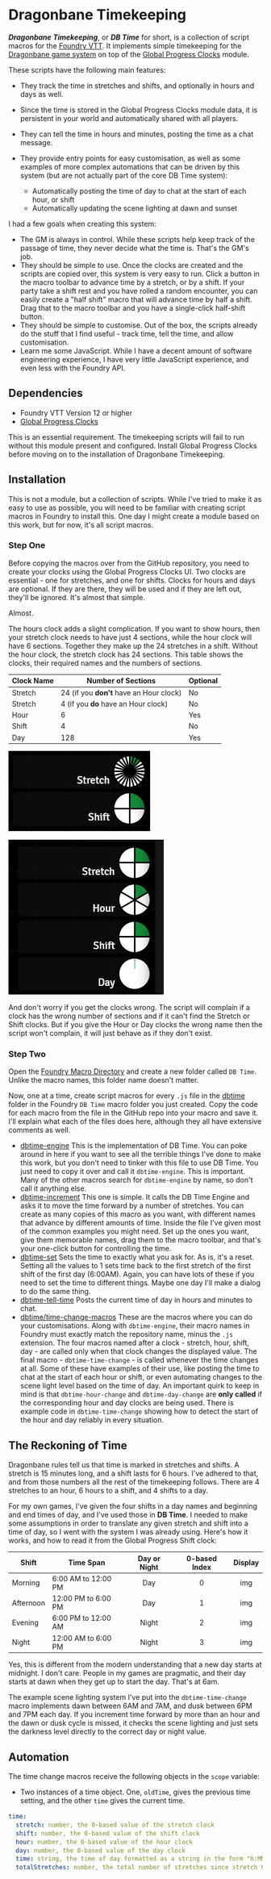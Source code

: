 # Dragonbane Timekeeping

***Dragonbane Timekeeping***, or ***DB Time*** for short, is a collection of script macros for the [Foundry VTT](https://foundryvtt.com/). It implements simple timekeeping for the [Dragonbane game system](https://foundryvtt.com/packages/dragonbane) on top of the [Global Progress Clocks](https://foundryvtt.com/packages/global-progress-clocks) module.

These scripts have the following main features:

- They track the time in stretches and shifts, and optionally in hours and days as well.
- Since the time is stored in the Global Progress Clocks module data, it is persistent in your world and automatically shared with all players.
- They can tell the time in hours and minutes, posting the time as a chat message.
- They provide entry points for easy customisation, as well as some examples of more complex automations that can be driven by this system (but are not actually part of the core DB Time system):

  - Automatically posting the time of day to chat at the start of each hour, or shift
  - Automatically updating the scene lighting at dawn and sunset

I had a few goals when creating this system:

- The GM is always in control. While these scripts help keep track of the passage of time, they never decide what the time is. That's the GM's job.
- They should be simple to use. Once the clocks are created and the scripts are copied over, this system is very easy to run. Click a button in the macro toolbar to advance time by a stretch, or by a shift. If your party take a shift rest and you have rolled a random encounter, you can easily create a "half shift" macro that will advance time by half a shift. Drag that to the macro toolbar and you have a single-click half-shift button.
- They should be simple to customise. Out of the box, the scripts already do the stuff that I find useful - track time, tell the time, and allow customisation.
- Learn me some JavaScript. While I have a decent amount of software engineering experience, I have very little JavaScript experience, and even less with the Foundry API.

## Dependencies

- Foundry VTT Version 12 or higher
- [Global Progress Clocks](https://foundryvtt.com/packages/global-progress-clocks)

This is an essential requirement. The timekeeping scripts will fail to run without this module present and configured. Install Global Progress Clocks before moving on to the installation of Dragonbane Timekeeping.

## Installation

This is not a module, but a collection of scripts. While I've tried to make it as easy to use as possible, you will need to be familiar with creating script macros in Foundry to install this. One day I might create a module based on this work, but for now, it's all script macros.

### Step One

Before copying the macros over from the GitHub repository, you need to create your clocks using the Global Progress Clocks UI. Two clocks are essential - one for stretches, and one for shifts. Clocks for hours and days are optional. If they are there, they will be used and if they are left out, they'll be ignored. It's almost that simple.

Almost.

The hours clock adds a slight complication. If you want to show hours, then your stretch clock needs to have just 4 sections, while the hour clock will have 6 sections. Together they make up the 24 stretches in a shift. Without the hour clock, the stretch clock has 24 sections. This table shows the clocks, their required names and the numbers of sections.

| Clock Name | Number of Sections | Optional |
|---|---|---|
| Stretch | 24 (if you **don't** have an Hour clock)| No |
| Stretch | 4 (if you **do** have an Hour clock)| No |
| Hour | 6 | Yes |
| Shift | 4 | No |
| Day | 128 | Yes |

![Image of the Essential Clocks](./images/essential-clocks.jpg)

![Image of the Optional Clocks](./images/optional-clocks.jpg)

And don't worry if you get the clocks wrong. The script will complain if a clock has the wrong number of sections and if it can't find the Stretch or Shift clocks. But if you give the Hour or Day clocks the wrong name then the script won't complain, it will just behave as if they don't exist.

### Step Two

Open the [Foundry Macro Directory](https://foundryvtt.com/article/macros/) and create a new folder called `DB Time`. Unlike the macro names, this folder name doesn't matter.

Now, one at a time, create script macros for every `.js` file in the [dbtime](./) folder in the Foundry `DB Time` macro folder you just created. Copy the code for each macro from the file in the GitHub repo into your macro and save it. I'll explain what each of the files does here, although they all have extensive comments as well.

- [dbtime-engine](./dbtime-engine.js)
This is the implementation of DB Time. You can poke around in here if you want to see all the terrible things I've done to make this work, but you don't need to tinker with this file to use DB Time. You just need to copy it over and call it `dbtime-engine`. This is important. Many of the other macros search for `dbtime-engine` by name, so don't call it anything else.
- [dbtime-increment](./dbtime-increment.js) This one is simple. It calls the DB Time Engine and asks it to move the time forward by a number of stretches. You can create as many copies of this macro as you want, with different names that advance by different amounts of time. Inside the file I've given most of the common examples you might need. Set up the ones you want, give them memorable names, drag them to the macro toolbar, and that's your one-click button for controlling the time.
- [dbtime-set](./dbtime-set.js) Sets the time to exactly what you ask for. As is, it's a reset. Setting all the values to 1 sets time back to the first stretch of the first shift of the first day (6:00AM). Again, you can have lots of these if you need to set the time to different things. Maybe one day I'll make a dialog to do the same thing.
- [dbtime-tell-time](./dbtime-tell-time.js) Posts the current time of day in hours and minutes to chat.
- [dbtime/time-change-macros](./time-change-macros/) These are the macros where you can do your customisations. Along with `dbtime-engine`, their macro names in Foundry must exactly match the repository name, minus the `.js` extension. The four macros named after a clock - stretch, hour, shift, day - are called only when that clock changes the displayed value. The final macro - `dbtime-time-change` - is called whenever the time changes at all. Some of these have examples of their use, like posting the time to chat at the start of each hour or shift, or even automating changes to the scene light level based on the time of day. An important quirk to keep in mind is that `dbtime-hour-change` and `dbtime-day-change` are **only called** if the corresponding hour and day clocks are being used. There is example code in `dbtime-time-change` showing how to detect the start of the hour and day reliably in every situation.

## The Reckoning of Time

Dragonbane rules tell us that time is marked in stretches and shifts. A stretch is 15 minutes long, and a shift lasts for 6 hours. I've adhered to that, and from those numbers all the rest of the timekeeping follows. There are 4 stretches to an hour, 6 hours to a shift, and 4 shifts to a day.

For my own games, I've given the four shifts in a day names and beginning and end times of day, and I've used those in **DB Time**. I needed to make some assumptions in order to translate any given stretch and shift into a time of day, so I went with the system I was already using. Here's how it works, and how to read it from the Global Progress Shift clock:

| Shift     | Time Span           | Day or Night | 0-based Index | Display |
| -----     | ---------           | :----------: |:-----------: | :-----: |
| Morning   | 6:00 AM to 12:00 PM | Day | 0 | img |
| Afternoon | 12:00 PM to 6:00 PM | Day | 1 | img |
| Evening   | 6:00 PM to 12:00 AM | Night | 2 | img |
| Night     | 12:00 AM to 6:00 PM | Night | 3 | img |

Yes, this is different from the modern understanding that a new day starts at midnight. I don't care. People in my games are pragmatic, and their day starts at dawn when they get up to start the day. That's at 6am.

The example scene lighting system I've put into the `dbtime-time-change` macro implements dawn between 6AM and 7AM, and dusk between 6PM and 7PM each day. If you increment time forward by more than an hour and the dawn or dusk cycle is missed, it checks the scene lighting and just sets the darkness level directly to the correct day or night value.

## Automation

The time change macros receive the following objects in the `scope` variable:

- Two instances of a time object. One, `oldTime`, gives the previous time setting, and the other `time` gives the current time.

```yaml
time:
  stretch: number, the 0-based value of the stretch clock
  shift: number, the 0-based value of the shift clock
  hour: number, the 0-based value of the hour clock
  day: number, the 0-based value of the day clock
  time: string, the time of day formatted as a string in the form "h:MM AM/PM"
  totalStretches: number, the total number of stretches since stretch 0, shift 0, day 0
```
